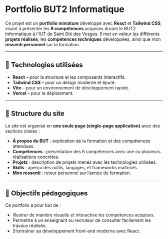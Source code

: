 # Portfolio BUT2 Informatique

Ce projet est un **portfolio miniature** développé avec **React** et **Tailwind CSS**, visant à présenter les **6 compétences** acquises durant le BUT2 Informatique à l'IUT de Saint Dié des Vosges. Il met en valeur les différents **projets réalisés**, les **compétences techniques** développées, ainsi que mon **ressenti personnel** sur la formation.

---

## 🚀 Technologies utilisées

- **React** – pour la structure et les composants interactifs.
- **Tailwind CSS** – pour un design moderne et épuré.
- **Vite** – pour un environnement de développement rapide.
- **Vercel** – pour le déploiement.

---

## 📂 Structure du site

Le site est organisé en **une seule page (single-page application)** avec des sections claires :

- **À propos du BUT** : explication de la formation et des compétences attendues.
- **Compétences** : présentation des 6 compétences avec une ou plusieurs réalisations concrètes.
- **Projets** : description de projets menés avec les technologies utilisées.
- **Skills** : aperçu des outils, langages, et frameworks maîtrisés.
- **Mon ressenti** : retour personnel sur l’année de formation.

---

## 🧠 Objectifs pédagogiques

Ce portfolio a pour but de :

- Illustrer de manière visuelle et interactive les compétences acquises.
- Permettre à un enseignant ou recruteur de consulter facilement les travaux réalisés.
- S’entraîner au développement front-end moderne avec React.
